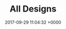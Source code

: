 ---
title: All Designs
layout: collection
date: 2017-09-29 11:04:32 +0000
collection_id: 417558986
---